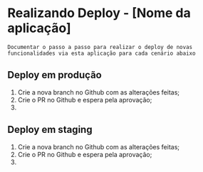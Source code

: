 # Realizando Deploy - [Nome da aplicação]

`Documentar o passo a passo para realizar o deploy de novas funcionalidades via esta aplicação para cada cenário abaixo`

## Deploy em produção

1. Crie a nova branch no Github com as alterações feitas;
2. Crie o PR no Github e espera pela aprovação;
3. 

## Deploy em staging

1. Crie a nova branch no Github com as alterações feitas;
2. Crie o PR no Github e espera pela aprovação;
3. 

